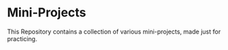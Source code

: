 # Mini-Projects

This Repository contains a collection of various mini-projects, made just for practicing.
